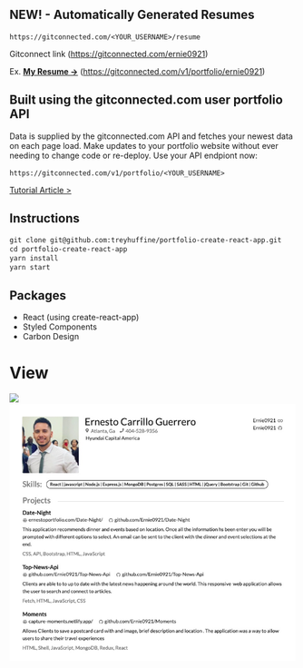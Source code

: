 ## NEW! - Automatically Generated Resumes
```
https://gitconnected.com/<YOUR_USERNAME>/resume
```
Gitconnect link (https://gitconnected.com/ernie0921)

Ex. **[My Resume →](https://gitconnected.com/v1/portfolio/ernie0921)** (https://gitconnected.com/v1/portfolio/ernie0921)


## Built using the gitconnected.com user portfolio API
Data is supplied by the gitconnected.com API and fetches your newest data on each page load. Make updates to your portfolio website without ever needing to change code or re-deploy. Use your API endpiont now:

```
https://gitconnected.com/v1/portfolio/<YOUR_USERNAME>
```

[Tutorial Article >](https://levelup.gitconnected.com/build-an-awesome-developer-portfolio-website-using-react-667abd7bab4d?source=friends_link&sk=128b34f902f9363ef9f6f18125e58b06)

## Instructions
```
git clone git@github.com:treyhuffine/portfolio-create-react-app.git
cd portfolio-create-react-app
yarn install
yarn start
```

## Packages
- React (using create-react-app)
- Styled Components
- Carbon Design

# View
![](./public/react-resume.gif)
![](./public/resumescreenshot.jpeg)
